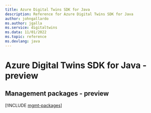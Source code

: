 ```yaml
---
title: Azure Digital Twins SDK for Java
description: Reference for Azure Digital Twins SDK for Java
author: johngallardo
ms.author: jgalla
ms.service: digitaltwins
ms.data: 11/01/2022
ms.topic: reference
ms.devlang: java
---
```

# Azure Digital Twins SDK for Java - preview

## Management packages - preview
[!INCLUDE [mgmt-packages](digital-twins-mgmt-index.md)]